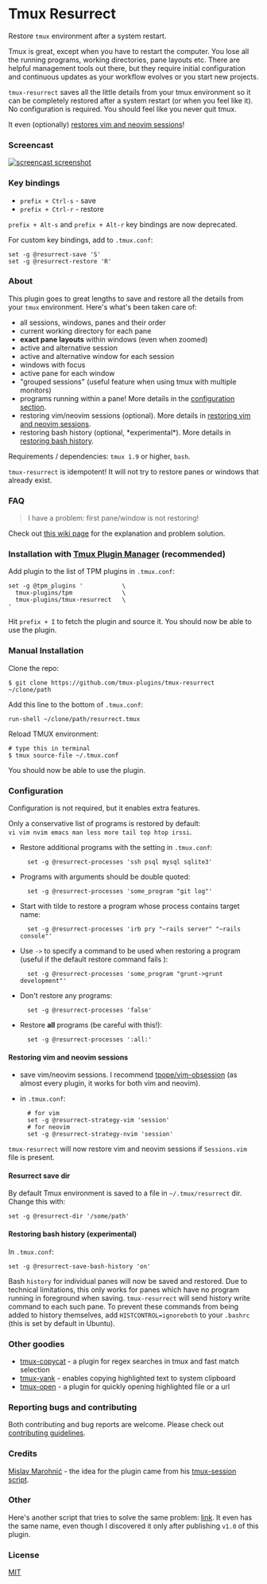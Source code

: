 # Tmux Resurrect

Restore `tmux` environment after a system restart.

Tmux is great, except when you have to restart the computer. You lose all the
running programs, working directories, pane layouts etc.
There are helpful management tools out there, but they require initial
configuration and continuous updates as your workflow evolves or you start new
projects.

`tmux-resurrect` saves all the little details from your tmux environment so it
can be completely restored after a system restart (or when you feel like it).
No configuration is required. You should feel like you never quit tmux.

It even (optionally) [restores vim and neovim sessions](#restoring-vim-and-neovim-sessions)!

### Screencast

[![screencast screenshot](/video/screencast_img.png)](https://vimeo.com/104763018)

### Key bindings

- `prefix + Ctrl-s` - save
- `prefix + Ctrl-r` - restore

`prefix + Alt-s` and `prefix + Alt-r` key bindings are now deprecated.

For custom key bindings, add to `.tmux.conf`:

    set -g @resurrect-save 'S'
    set -g @resurrect-restore 'R'

### About

This plugin goes to great lengths to save and restore all the details from your
`tmux` environment. Here's what's been taken care of:

- all sessions, windows, panes and their order
- current working directory for each pane
- **exact pane layouts** within windows (even when zoomed)
- active and alternative session
- active and alternative window for each session
- windows with focus
- active pane for each window
- "grouped sessions" (useful feature when using tmux with multiple monitors)
- programs running within a pane! More details in the
  [configuration section](#configuration).
- restoring vim/neovim sessions (optional). More details in
  [restoring vim and neovim sessions](#restoring-vim-and-neovim-sessions).
- restoring bash history (optional, \*experimental*). More details in
  [restoring bash history](#restoring-bash-history-experimental).

Requirements / dependencies: `tmux 1.9` or higher, `bash`.

`tmux-resurrect` is idempotent! It will not try to restore panes or windows that
already exist.

### FAQ

> I have a problem: first pane/window is not restoring!

Check out
[this wiki page](https://github.com/tmux-plugins/tmux-resurrect/wiki/Help:-issues-with-the-first-window)
for the explanation and problem solution.

### Installation with [Tmux Plugin Manager](https://github.com/tmux-plugins/tpm) (recommended)

Add plugin to the list of TPM plugins in `.tmux.conf`:

    set -g @tpm_plugins '           \
      tmux-plugins/tpm              \
      tmux-plugins/tmux-resurrect   \
    '

Hit `prefix + I` to fetch the plugin and source it. You should now be able to
use the plugin.

### Manual Installation

Clone the repo:

    $ git clone https://github.com/tmux-plugins/tmux-resurrect ~/clone/path

Add this line to the bottom of `.tmux.conf`:

    run-shell ~/clone/path/resurrect.tmux

Reload TMUX environment:

    # type this in terminal
    $ tmux source-file ~/.tmux.conf

You should now be able to use the plugin.

### Configuration

Configuration is not required, but it enables extra features.

Only a conservative list of programs is restored by default:<br/>
`vi vim nvim emacs man less more tail top htop irssi`.

- Restore additional programs with the setting in `.tmux.conf`:

        set -g @resurrect-processes 'ssh psql mysql sqlite3'

- Programs with arguments should be double quoted:

        set -g @resurrect-processes 'some_program "git log"'

- Start with tilde to restore a program whose process contains target name:

        set -g @resurrect-processes 'irb pry "~rails server" "~rails console"'

- Use `->` to specify a command to be used when restoring a program (useful if
  the default restore command fails ):

        set -g @resurrect-processes 'some_program "grunt->grunt development"'

- Don't restore any programs:

        set -g @resurrect-processes 'false'

- Restore **all** programs (be careful with this!):

        set -g @resurrect-processes ':all:'

#### Restoring vim and neovim sessions

- save vim/neovim sessions. I recommend
  [tpope/vim-obsession](https://github.com/tpope/vim-obsession) (as almost every
  plugin, it works for both vim and neovim).
- in `.tmux.conf`:

        # for vim
        set -g @resurrect-strategy-vim 'session'
        # for neovim
        set -g @resurrect-strategy-nvim 'session'

`tmux-resurrect` will now restore vim and neovim sessions if `Sessions.vim` file
is present.

#### Resurrect save dir

By default Tmux environment is saved to a file in `~/.tmux/resurrect` dir.
Change this with:

    set -g @resurrect-dir '/some/path'

#### Restoring bash history (experimental)

In `.tmux.conf`:

    set -g @resurrect-save-bash-history 'on'

Bash `history` for individual panes will now be saved and restored. Due to
technical limitations, this only works for panes which have no program running in
foreground when saving. `tmux-resurrect` will send history write command
to each such pane. To prevent these commands from being added to history themselves,
add `HISTCONTROL=ignoreboth` to your `.bashrc` (this is set by default in Ubuntu).

### Other goodies

- [tmux-copycat](https://github.com/tmux-plugins/tmux-copycat) - a plugin for
  regex searches in tmux and fast match selection
- [tmux-yank](https://github.com/tmux-plugins/tmux-yank) - enables copying
  highlighted text to system clipboard
- [tmux-open](https://github.com/tmux-plugins/tmux-open) - a plugin for quickly
  opening highlighted file or a url

### Reporting bugs and contributing

Both contributing and bug reports are welcome. Please check out
[contributing guidelines](CONTRIBUTING.md).

### Credits

[Mislav Marohnić](https://github.com/mislav) - the idea for the plugin came from his
[tmux-session script](https://github.com/mislav/dotfiles/blob/2036b5e03fb430bbcbc340689d63328abaa28876/bin/tmux-session).

### Other

Here's another script that tries to solve the same problem:
[link](http://brainscraps.wikia.com/wiki/Resurrecting_tmux_Sessions_After_Reboot).
It even has the same name, even though I discovered it only after publishing
`v1.0` of this plugin.

### License
[MIT](LICENSE.md)
